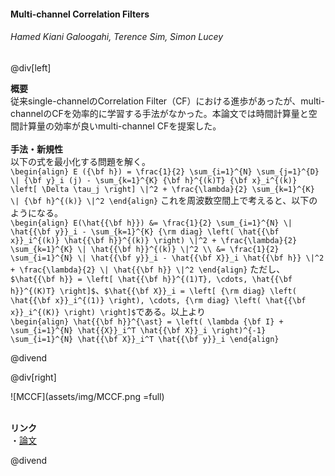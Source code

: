 #### Multi-channel Correlation Filters
###### Hamed Kiani Galoogahi, Terence Sim, Simon Lucey

@div[left]

__概要__<br>
従来single-channelのCorrelation Filter（CF）における進歩があったが、multi-channelのCFを効率的に学習する手法がなかった。本論文では時間計算量と空間計算量の効率が良いmulti-channel CFを提案した。<br>
<br>
__手法・新規性__<br>
以下の式を最小化する問題を解く。<br>
`\begin{align} E ({\bf h}) = \frac{1}{2} \sum_{i=1}^{N} \sum_{j=1}^{D} \| {\bf y}_i (j) - \sum_{k=1}^{K} {\bf h}^{(k)T} {\bf x}_i^{(k)} \left[ \Delta \tau_j \right] \|^2 + \frac{\lambda}{2} \sum_{k=1}^{K} \| {\bf h}^{(k)} \|^2 \end{align}`
これを周波数空間上で考えると、以下のようになる。<br>
`\begin{align} E(\hat{{\bf h}}) &= \frac{1}{2} \sum_{i=1}^{N} \| \hat{{\bf y}}_i - \sum_{k=1}^{K} {\rm diag} \left( \hat{{\bf x}}_i^{(k)} \hat{{\bf h}}^{(k)} \right) \|^2 + \frac{\lambda}{2} \sum_{k=1}^{K} \| \hat{{\bf h}}^{(k)} \|^2 \\ &= \frac{1}{2} \sum_{i=1}^{N} \| \hat{{\bf y}}_i - \hat{{\bf X}}_i \hat{{\bf h}} \|^2 + \frac{\lambda}{2} \| \hat{{\bf h}} \|^2 \end{align}`
ただし、`$\hat{{\bf h}} = \left[ \hat{{\bf h}}^{(1)T}, \cdots, \hat{{\bf h}}^{(K)T} \right]$`、`$\hat{{\bf X}}_i = \left[ {\rm diag} \left( \hat{{\bf x}}_i^{(1)} \right), \cdots, {\rm diag} \left( \hat{{\bf x}}_i^{(K)} \right) \right]$`である。以上より<br>
`\begin{align} \hat{{\bf h}}^{\ast} = \left( \lambda {\bf I} + \sum_{i=1}^{N} \hat{{X}}_i^T \hat{{\bf X}}_i \right)^{-1} \sum_{i=1}^{N} \hat{{\bf X}}_i^T \hat{{\bf y}}_i \end{align}`

@divend

@div[right]

![MCCF](assets/img/MCCF.png =full)<br>
<br>

__リンク__<br>
・[論文](http://openaccess.thecvf.com/content_iccv_2013/papers/Galoogahi_Multi-channel_Correlation_Filters_2013_ICCV_paper.pdf)<br>

@divend